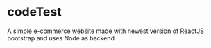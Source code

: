 # codeTest
A simple e-commerce website made with newest version of ReactJS bootstrap and uses Node as backend
